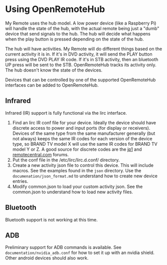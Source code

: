 # Using OpenRemoteHub

My Remote uses the hub model.  A low power device (like a Raspberry Pi) will handle the state of the hub, with the actual remote being just a "dumb" device that send signals to the hub.  The hub will decide what happens when the play button is pressed depending on the state of the hub.

The hub will have activities.  My Remote will do different things based on the current activity it is in.  If it's in DVD activity, it will send the PLAY button press using the DVD PLAY IR code.  If it's in STB activity, then an bluetooth UP press will be sent to the STB.  OpenRemoteHub tracks its activity only.  The hub doesn't know the state of the devices.

Devices that can be controlled by one of the supported OpenRemoteHub interfaces can be added to OpenRemoteHub.

## Infrared

Infrared (IR) support is fully functional via the lirc interface.

1. Find an lirc IR conf file for your device.  Ideally the device should have discrete access to power and input ports (for display or receivers).  Devices of the same type from the same manufacturer generally (but not always) keeps the same IR codes for each version of the device type, so BRAND TV model X will use the same IR codes for BRAND TV model Y or Z.  A good source for discrete codes are the [jp1](http://www.hifi-remote.com/forums/viewforum.php?f=25&sid=db546d7dec051a09a60b89f711ca1db8) and [remotecentral.com](http://www.remotecentral.com/cgi-bin/mboard/rc-discrete/list.cgi) forums.
1. Put the conf file in the /etc/lirc/lirc.d.conf/ directory.
1. Create a new activity json file to control this device.  This will include macros.  See the examples found in the `json` directory.  Use the `documenation/json_format.md` to understand how to create new device entries.
1. Modify common.json to load your custom activity json.  See the common.json to understand how to load new activity files.

## Bluetooth

Bluetooth support is not working at this time.

## ADB

Preliminary support for ADB commands is available.  See `documentation/nvidia_adb.conf` for how to set it up with an nvidia shield.  Other android devices should also work.

